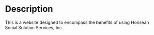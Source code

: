 # Description
This is a website designed to encompass the benefits of using Horisean Social Solution Services, Inc.

